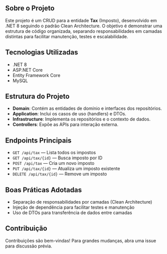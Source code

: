 ## Sobre o Projeto

Este projeto é um CRUD para a entidade **Tax** (Imposto), desenvolvido em .NET 8 seguindo o padrão Clean Architecture. O objetivo é demonstrar uma estrutura de código organizada, separando responsabilidades em camadas distintas para facilitar manutenção, testes e escalabilidade.

## Tecnologias Utilizadas

- .NET 8
- ASP.NET Core
- Entity Framework Core
- MySQL

## Estrutura do Projeto

- **Domain**: Contém as entidades de domínio e interfaces dos repositórios.
- **Application**: Inclui os casos de uso (handlers) e DTOs.
- **Infrastructure**: Implementa os repositórios e o contexto de dados.
- **Controllers**: Expõe as APIs para interação externa.

## Endpoints Principais

- `GET /api/tax` — Lista todos os impostos
- `GET /api/tax/{id}` — Busca imposto por ID
- `POST /api/tax` — Cria um novo imposto
- `PUT /api/tax/{id}` — Atualiza um imposto existente
- `DELETE /api/tax/{id}` — Remove um imposto

## Boas Práticas Adotadas

- Separação de responsabilidades por camadas (Clean Architecture)
- Injeção de dependência para facilitar testes e manutenção
- Uso de DTOs para transferência de dados entre camadas

## Contribuição

Contribuições são bem-vindas! Para grandes mudanças, abra uma issue para discussão prévia.
